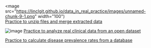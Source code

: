 <mage src="https://linclgit.github.io/data_in_real_practice/images/unnamed-chunk-9-1.png" width="100")    
[Practice to unzip files and merge extracted data](https://linclgit.github.io/data_in_real_practice/output/Unzip_and_merge.md)    

![image](https://linclgit.github.io/data_in_real_practice/images/unnamed-chunk-7-1.png)
[Practice to analyze real clinical data from an open dataset](https://linclgit.github.io/data_in_real_practice/output/clinical_data_practice.html)

[Practice to calculate disease prevalence rates from a database](https://linclgit.github.io/data_in_real_practice/prevalence_practice.html)

